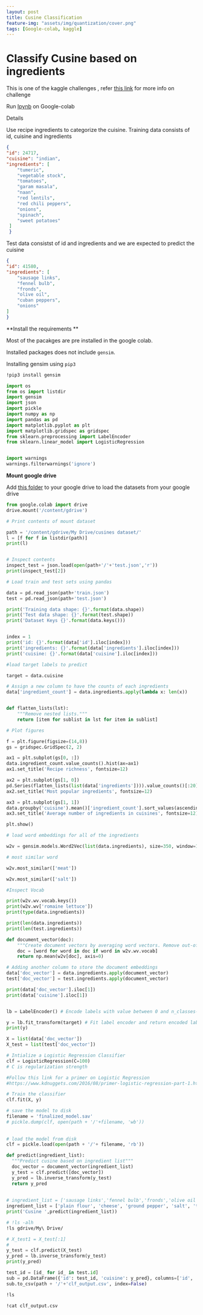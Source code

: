 ```yaml
---
layout: post
title: Cusine Classification
feature-img: "assets/img/quantization/cover.png"
tags: [Google-colab, kaggle]
---
```

# Classify Cusine based on ingredients

This is one of the kaggle
challenges , refer  [this link](https://www.kaggle.com/c/whats-cooking/data) for
more info on challenge

Run [Ipynb](https://colab.research.google.com/github/shranith/Colabintro/blob/master/Cuisine_classification.ipynb) on Google-colab

Details

Use recipe ingredients to categorize the cuisine.
Training data consists of id, cuisine and ingredients

```json
{
"id": 24717,
"cuisine": "indian",
"ingredients": [
    "tumeric",
    "vegetable stock",
    "tomatoes",
    "garam masala",
    "naan",
    "red lentils",
    "red chili peppers",
    "onions",
    "spinach",
    "sweet potatoes"
 ]
 }

 ```

Test data consistst of id and ingredients and we are expected to predict the
cuisine

``` json
{
"id": 41580, 
"ingredients": [
    "sausage links",
    "fennel bulb",
    "fronds",
    "olive oil",
    "cuban peppers",
    "onions"
]
}

```

**Install the requirements **

Most of the pacakges are pre installed in the
google colab.

Installed packages does not include `gensim`.  

Installing
gensim using `pip3`

```bash
!pip3 install gensim

```

```python
import os
from os import listdir
import gensim
import json
import pickle
import numpy as np
import pandas as pd
import matplotlib.pyplot as plt
import matplotlib.gridspec as gridspec
from sklearn.preprocessing import LabelEncoder
from sklearn.linear_model import LogisticRegression


import warnings
warnings.filterwarnings('ignore')
```

**Mount google drive** 

Add [this
folder](https://drive.google.com/drive/folders/1jMTbMH0qwoiU64JWO8I_4OXVLTtD7pl6?usp=sharing)
to your google drive to load the datasets from your google drive

```python
from google.colab import drive
drive.mount('/content/gdrive')
```

```python
# Print contents of mount dataset

path = '/content/gdrive/My Drive/cusines dataset/'
l = [f for f in listdir(path)]
print(l)


# Inspect contents 
inspect_test = json.load(open(path+'/'+'test.json','r'))
print(inspect_test[2])
```

```python
# Load train and test sets using pandas

data = pd.read_json(path+'train.json')
test = pd.read_json(path+'test.json')

print('Training data shape: {}'.format(data.shape))
print('Test data shape: {}'.format(test.shape))
print('Dataset Keys {}'.format(data.keys()))


index = 1
print('id: {}'.format(data['id'].iloc[index]))
print('ingredients: {}'.format(data['ingredients'].iloc[index]))
print('cuisine: {}'.format(data['cuisine'].iloc[index]))

```

```python
#load target labels to predict

target = data.cuisine
```

```python
# Assign a new column to have the counts of each ingredients
data['ingredient_count'] = data.ingredients.apply(lambda x: len(x))


def flatten_lists(lst):
    """Remove nested lists."""
    return [item for sublist in lst for item in sublist]
```

```python
# Plot figures 

f = plt.figure(figsize=(14,8))
gs = gridspec.GridSpec(2, 2)

ax1 = plt.subplot(gs[0, :])
data.ingredient_count.value_counts().hist(ax=ax1)
ax1.set_title('Recipe richness', fontsize=12)

ax2 = plt.subplot(gs[1, 0])
pd.Series(flatten_lists(list(data['ingredients']))).value_counts()[:20].plot(kind='barh', ax=ax2)
ax2.set_title('Most popular ingredients', fontsize=12)

ax3 = plt.subplot(gs[1, 1])
data.groupby('cuisine').mean()['ingredient_count'].sort_values(ascending=False).plot(kind='barh', ax=ax3)
ax3.set_title('Average number of ingredients in cuisines', fontsize=12)

plt.show()
```

```python
# load word embeddings for all of the ingredients 

w2v = gensim.models.Word2Vec(list(data.ingredients), size=350, window=10, min_count=2, iter=20)

```

```python
# most similar word

w2v.most_similar(['meat'])
```

```python
w2v.most_similar(['salt'])
```

```python
#Inspect Vocab

print(w2v.wv.vocab.keys())
print(w2v.wv['romaine lettuce'])
print(type(data.ingredients))

print(len(data.ingredients))
print(len(test.ingredients))
```

```python
def document_vector(doc):
    """Create document vectors by averaging word vectors. Remove out-of-vocabulary words."""
    doc = [word for word in doc if word in w2v.wv.vocab]
    return np.mean(w2v[doc], axis=0)
```

```python
# Adding another column to store the document embeddings
data['doc_vector'] = data.ingredients.apply(document_vector)
test['doc_vector'] = test.ingredients.apply(document_vector)
```

```python
print(data['doc_vector'].iloc[1])
print(data['cuisine'].iloc[1])
```

```python

lb = LabelEncoder() # Encode labels with value between 0 and n_classes-1.

y = lb.fit_transform(target) # Fit label encoder and return encoded labels
print(y)
```

```python
X = list(data['doc_vector'])
X_test = list(test['doc_vector'])
```

```python
# Intialize a Logistic Regression Classifier
clf = LogisticRegression(C=100) 
# C is regularization strength

#Follow this link for a primer on Logistic Regression
#https://www.kdnuggets.com/2016/08/primer-logistic-regression-part-1.html
```

```python
# Train the classifier
clf.fit(X, y)

```

```python
# save the model to disk
filename = 'finalized_model.sav'
# pickle.dump(clf, open(path + '/'+filename, 'wb'))
 
 
# load the model from disk
clf = pickle.load(open(path + '/'+ filename, 'rb'))
```

```python
def predict(ingredient_list):
  """Predict cusine based on ingredient list"""
  doc_vector = document_vector(ingredient_list)
  y_test = clf.predict([doc_vector])
  y_pred = lb.inverse_transform(y_test)
  return y_pred
  
  
# ingredient_list = ['sausage links','fennel bulb','fronds','olive oil','cuban peppers','onions', 'salt']
ingredient_list = ['plain flour', 'cheese', 'ground pepper', 'salt', 'tomatoes', 'ground black pepper', 'thyme', 'eggs', 'green tomatoes', 'yellow corn meal', 'milk', 'vegetable oil']
print('Cusine ',predict(ingredient_list))
```

```bash
# !ls -alh
!ls gdrive/My\ Drive/

```

```python
# X_test1 = X_test[:1]
# 
y_test = clf.predict(X_test)
y_pred = lb.inverse_transform(y_test)
print(y_pred)
```

```python
test_id = [id_ for id_ in test.id]
sub = pd.DataFrame({'id': test_id, 'cuisine': y_pred}, columns=['id', 'cuisine'])
sub.to_csv(path + '/'+'clf_output.csv', index=False)
```

```bash
!ls

```

```bash
!cat clf_output.csv
```
